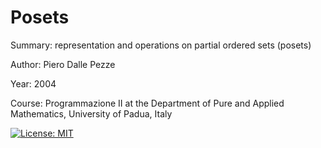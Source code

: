 # Posets

Summary: representation and operations on partial ordered sets (posets)

Author: Piero Dalle Pezze

Year: 2004

Course: Programmazione II at the Department of Pure and Applied Mathematics, University of Padua, Italy

[![License: MIT](https://img.shields.io/badge/License-MIT-yellow.svg)](https://opensource.org/licenses/MIT)
